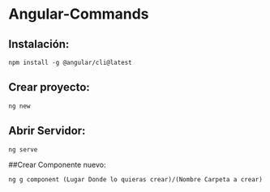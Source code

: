 # Angular-Commands

## Instalación:
```
npm install -g @angular/cli@latest
```
## Crear proyecto:
```
ng new
```
## Abrir Servidor:
```
ng serve
```
##Crear Componente nuevo:
```
ng g component (Lugar Donde lo quieras crear)/(Nombre Carpeta a crear)
```

